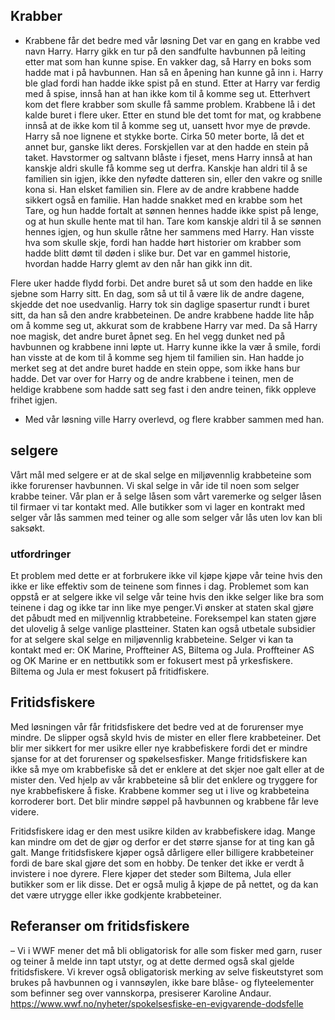 ## Krabber
- Krabbene får det bedre med vår løsning
Det var en gang en krabbe ved navn Harry. Harry gikk en tur på den sandfulte havbunnen på leiting etter mat som han kunne spise. En vakker dag, så Harry en boks som hadde mat i på havbunnen. Han så en åpening han kunne gå inn i. Harry ble glad fordi han hadde ikke spist på en stund. Etter at Harry var ferdig med å spise, innså han at han ikke kom til å komme seg ut. Etterhvert kom det flere krabber som skulle få samme problem. Krabbene lå i det kalde buret i flere uker. Etter en stund ble det tomt for mat, og krabbene innså at de ikke kom til å komme seg ut, uansett hvor mye de prøvde. Harry så noe lignene et stykke borte. Cirka 50 meter borte, lå det et annet bur, ganske likt deres. Forskjellen var at den hadde en stein på taket. Havstormer og saltvann blåste i fjeset, mens Harry innså at han kanskje aldri skulle få komme seg ut derfra. Kanskje han aldri til å se familien sin igjen, ikke den nyfødte datteren sin, eller den vakre og snille kona si. Han elsket familien sin. Flere av de andre krabbene hadde sikkert også en familie. Han hadde snakket med en krabbe som het Tare, og hun hadde fortalt at sønnen hennes hadde ikke spist på lenge, og at hun skulle hente mat til han. Tare kom kanskje aldri til å se sønnen hennes igjen, og hun skulle råtne her sammens med Harry. Han visste hva som skulle skje, fordi han hadde hørt historier om krabber som hadde blitt dømt til døden i slike bur. Det var en gammel historie, hvordan hadde Harry glemt av den når han gikk inn dit. 

Flere uker hadde flydd forbi. Det andre buret så ut som den hadde en like sjebne som Harry sitt. En dag, som så ut til å være lik de andre dagene, skjedde det noe usedvanlig. Harry tok sin daglige spasertur rundt i buret sitt, da han så den andre krabbeteinen. De andre krabbene hadde lite håp om å komme seg ut, akkurat som de krabbene Harry var med. Da så Harry noe magisk, det andre buret åpnet seg. En hel vegg dunket ned på havbunnen og krabbene inni løpte ut. Harry kunne ikke la vær å smile, fordi han visste at de kom til å komme seg hjem til familien sin. Han hadde jo merket seg at det andre buret hadde en stein oppe, som ikke hans bur hadde. Det var over for Harry og de andre krabbene i teinen, men de heldige krabbene som hadde satt seg fast i den andre teinen, fikk oppleve frihet igjen. 
- Med vår løsning ville Harry overlevd, og flere krabber sammen med han. 


## selgere 
Vårt mål med selgere er at de skal selge en miljøvennlig krabbeteine som ikke forurenser havbunnen.
Vi skal selge in vår ide til noen som selger krabbe teiner. Vår plan er å selge låsen som vårt varemerke og selger låsen til firmaer vi tar kontakt med. Alle butikker som vi lager en kontrakt med selger vår lås sammen med teiner og alle som selger vår lås uten lov kan bli saksøkt.

### utfordringer
Et problem med dette er at forbrukere ikke vil kjøpe kjøpe vår teine hvis den ikke er like effektiv som de teinene som finnes i dag. Problemet som kan oppstå er at selgere ikke vil selge vår teine hvis den ikke selger like bra som teinene i dag og ikke tar inn like mye penger.Vi ønsker at staten skal gjøre det påbudt med en miljvennlig ktrabbeteine. Foreksempel kan staten gjøre det ulovelig å selge vanlige plastteiner. Staten kan også utbetale subsidier for at selgere skal selge en miljøvennlig krabbeteine.
Selger vi kan ta kontakt med er: OK Marine, Proffteiner AS, Biltema og Jula.
Proffteiner AS og OK Marine er en nettbutikk som er fokusert mest på yrkesfiskere.
Biltema og Jula er mest fokusert på fritidfiskere.


## Fritidsfiskere
Med løsningen vår får fritidsfiskere det bedre ved at de forurenser mye mindre. De slipper også skyld hvis de mister en eller flere krabbeteiner. Det blir mer sikkert for mer usikre eller nye krabbefiskere fordi det er mindre sjanse for at det forurenser og spøkelsesfisker. Mange fritidsfiskere kan ikke så mye om krabbefiske så det er enklere at det skjer noe galt eller at de mister den. Ved hjelp av vår krabbeteine så blir det enklere og tryggere for nye krabbefiskere å fiske. Krabbene kommer seg ut i live og krabbeteina korroderer bort. Det blir mindre søppel på havbunnen og krabbene får leve videre. 

Fritidsfiskere idag er den mest usikre kilden av krabbefiskere idag. Mange kan mindre om det de gjør og derfor er det større sjanse for at ting kan gå galt. Mange fritidsfiskere kjøper også dårligere eller billigere krabbeteiner fordi de bare skal gjøre det som en hobby. De tenker det ikke er verdt å invistere i noe dyrere. Flere kjøper det steder som Biltema, Jula eller butikker som er lik disse. Det er også mulig å kjøpe de på nettet, og da kan det være utrygge eller ikke godkjente krabbeteiner. 


## Referanser om fritidsfiskere
– Vi i WWF mener det må bli obligatorisk for alle som fisker med garn, ruser og teiner å melde inn tapt utstyr, og at dette dermed også skal gjelde fritidsfiskere. Vi krever også obligatorisk merking av selve fiskeutstyret som brukes på havbunnen og i vannsøylen, ikke bare blåse- og flyteelementer som befinner seg over vannskorpa, presiserer Karoline Andaur.
https://www.wwf.no/nyheter/spokelsesfiske-en-evigvarende-dodsfelle
